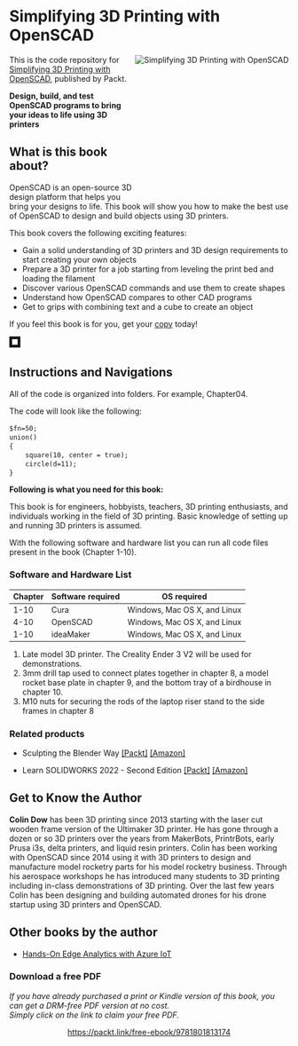 # Simplifying 3D Printing with OpenSCAD

<a href="https://www.packtpub.com/product/simplifying-3d-printing-with-openscad/9781801813174?utm_source=github&utm_medium=repository&utm_campaign=9781801813174"><img src="https://static.packt-cdn.com/products/9781801813174/cover/smaller" alt="Simplifying 3D Printing with OpenSCAD" height="256px" align="right"></a>

This is the code repository for [Simplifying 3D Printing with OpenSCAD](https://www.packtpub.com/product/simplifying-3d-printing-with-openscad/9781801813174?utm_source=github&utm_medium=repository&utm_campaign=9781801813174), published by Packt.

**Design, build, and test OpenSCAD programs to bring your ideas to life using 3D printers**

## What is this book about?
OpenSCAD is an open-source 3D design platform that helps you bring your designs to life. This book will show you how to make the best use of OpenSCAD to design and build objects using 3D printers.

This book covers the following exciting features: 
* Gain a solid understanding of 3D printers and 3D design requirements to start creating your own objects
* Prepare a 3D printer for a job starting from leveling the print bed and loading the filament
* Discover various OpenSCAD commands and use them to create shapes
* Understand how OpenSCAD compares to other CAD programs
* Get to grips with combining text and a cube to create an object

If you feel this book is for you, get your [copy](https://www.amazon.com/dp/1801813175) today!

<a href="https://www.packtpub.com/?utm_source=github&utm_medium=banner&utm_campaign=GitHubBanner"><img src="https://raw.githubusercontent.com/PacktPublishing/GitHub/master/GitHub.png" 
alt="https://www.packtpub.com/" border="5" /></a>


## Instructions and Navigations
All of the code is organized into folders. For example, Chapter04.

The code will look like the following:
```
$fn=50;
union()
{
    square(10, center = true);
    circle(d=11);
}
```

**Following is what you need for this book:**

This book is for engineers, hobbyists, teachers, 3D printing enthusiasts, and individuals working in the field of 3D printing. Basic knowledge of setting up and running 3D printers is assumed.

With the following software and hardware list you can run all code files present in the book (Chapter 1-10).

### Software and Hardware List

| Chapter  | Software required                   | OS required                        |
| -------- | ------------------------------------| -----------------------------------|
| 1-10     | Cura                                | Windows, Mac OS X, and Linux       |
| 4-10     | OpenSCAD                            | Windows, Mac OS X, and Linux       |
| 1-10     | ideaMaker                           | Windows, Mac OS X, and Linux       |

1. Late model 3D printer. The Creality Ender 3 V2 will be used for demonstrations.
2. 3mm drill tap used to connect plates together in chapter 8, a model rocket base plate in chapter 9, and the bottom tray of a birdhouse in chapter 10.
3. M10 nuts for securing the rods of the laptop riser stand to the side frames in chapter 8



### Related products <Other books you may enjoy>
* Sculpting the Blender Way [[Packt]](https://www.packtpub.com/product/sculpting-the-blender-way/9781801073875?utm_source=github&utm_medium=repository&utm_campaign=9781801073875) [[Amazon]](https://www.amazon.com/dp/1801073872)

* Learn SOLIDWORKS 2022 - Second Edition [[Packt]](https://www.packtpub.com/product/learn-solidworks-second-edition/9781801073097?utm_source=github&utm_medium=repository&utm_campaign=9781801073097) [[Amazon]](https://www.amazon.com/dp/1801073090)

## Get to Know the Author
**Colin Dow**
has been 3D printing since 2013 starting with the laser cut wooden frame version of the Ultimaker 3D printer. He has gone through a dozen or so 3D printers over the years from MakerBots, PrintrBots, early Prusa i3s, delta printers, and liquid resin printers. Colin has been working with OpenSCAD since 2014 using it with 3D printers to design and manufacture model rocketry parts for his model rocketry business. Through his aerospace workshops he has introduced many students to 3D printing including in-class demonstrations of 3D printing. Over the last few years Colin has been designing and building automated drones for his drone startup using 3D printers and OpenSCAD.


## Other books by the author
* [Hands-On Edge Analytics with Azure IoT](https://www.packtpub.com/product/hands-on-edge-analytics-with-azure-iot/9781838829902?utm_source=github&utm_medium=repository&utm_campaign=9781838829902)


### Download a free PDF

 <i>If you have already purchased a print or Kindle version of this book, you can get a DRM-free PDF version at no cost.<br>Simply click on the link to claim your free PDF.</i>
<p align="center"> <a href="https://packt.link/free-ebook/9781801813174">https://packt.link/free-ebook/9781801813174 </a> </p>